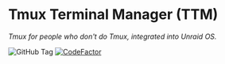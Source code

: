 Tmux Terminal Manager (TTM)
================
_Tmux for people who don't do Tmux, integrated into Unraid OS._

![GitHub Tag](https://img.shields.io/github/v/tag/desertwitch/TTM-unRAID?label=release&color=peru)
[![CodeFactor](https://www.codefactor.io/repository/github/desertwitch/ttm-unraid/badge)](https://www.codefactor.io/repository/github/desertwitch/ttm-unraid)
